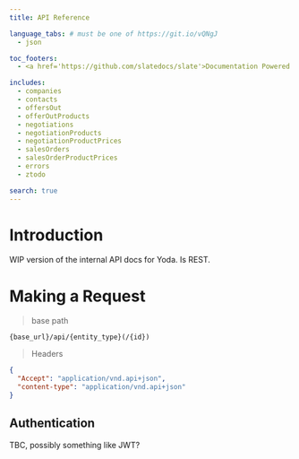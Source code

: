 ```yaml
---
title: API Reference

language_tabs: # must be one of https://git.io/vQNgJ
  - json

toc_footers:
  - <a href='https://github.com/slatedocs/slate'>Documentation Powered by Slate</a>

includes:
  - companies
  - contacts
  - offersOut
  - offerOutProducts
  - negotiations
  - negotiationProducts
  - negotiationProductPrices
  - salesOrders
  - salesOrderProductPrices 
  - errors
  - ztodo

search: true
---
```


# Introduction

WIP version of the internal API docs for Yoda. Is REST.

# Making a Request

> base path

```
{base_url}/api/{entity_type}(/{id})
```

> Headers

```json
{
  "Accept": "application/vnd.api+json",
  "content-type": "application/vnd.api+json"
}
```

## Authentication

TBC, possibly something like JWT?
